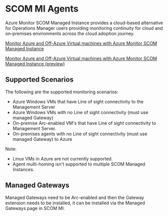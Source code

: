 # SCOM MI Agents

Azure Monitor SCOM Managed Instance provides a cloud-based alternative for Operations Manager users providing monitoring continuity for cloud and on-premises environments across the cloud adoption journey.

[Monitor Azure and Off-Azure Virtual machines with Azure Monitor SCOM Managed Instance](https://learn.microsoft.com/en-us/system-center/scom/monitor-off-azure-vm-with-scom-managed-instance?view=sc-om-)

[Monitor Azure and Off-Azure Virtual machines with Azure Monitor SCOM Managed Instance (preview)](https://learn.microsoft.com/en-us/system-center/scom/monitor-arc-enabled-vm-with-scom-managed-instance?view=sc-om-2022)

## Supported Scenarios

The following are the supported monitoring scenarios:

- Azure Windows VMs that have Line of sight connectivity to the Management Server
- Azure Windows VMs with no Line of sight connectivity (must use managed Gateway)
- On-premise Arc-enabled VM's that have Line of sight connectivity to Management Server.
- On-premises agents with no Line of sight connectivity (must use managed Gateway) to Azure

Note:

- Linux VMs in Azure are not currently supported.
- Agent multi-homing isn't supported to multiple SCOM Managed Instances.

## Managed Gateways

Managed Gateways need to be Arc-enabled and then the Gateway extension needs to be installed, it can be installed via the Managed Gateways page in SCOM MI.
